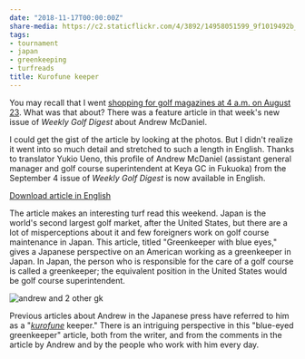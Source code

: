 ```yaml
---
date: "2018-11-17T00:00:00Z"
share-media: https://c2.staticflickr.com/4/3892/14958051599_9f1019492b_b_d.jpg
tags:
- tournament
- japan
- greenkeeping
- turfreads
title: Kurofune keeper
---
```


You may recall that I went [shopping for golf magazines at 4 a.m. on August 23](https://www.asianturfgrass.com/2018-09-14-shopping-magazines-4am-7-11/). What was that about? There was a feature article in that week's new issue of *Weekly Golf Digest* about Andrew McDaniel.

I could get the gist of the article by looking at the photos. But I didn't realize it went into so much detail and stretched to such a length in English. Thanks to translator Yukio Ueno, this profile of Andrew McDaniel (assistant general manager and golf course superintendent at Keya GC in Fukuoka) from the September 4 issue of *Weekly Golf Digest* is now available in English. 

[Download article in English](http://www.files.asianturfgrass.com/andrew_digest_2018.pdf)

The article makes an interesting turf read this weekend. Japan is the world's second largest golf market, after the United States, but there are a lot of misperceptions about it and few foreigners work on golf course maintenance in Japan. This article, titled "Greenkeeper with blue eyes," gives a Japanese perspective on an American working as a greenkeeper in Japan. In Japan, the person who is responsible for the care of a golf course is called a greenkeeper; the equivalent position in the United States would be golf course superintendent.

![andrew and 2 other gk](https://c2.staticflickr.com/4/3892/14958051599_9f1019492b_z_d.jpg)

Previous articles about Andrew in the Japanese press have referred to him as a "[*kurofune*](https://en.wikipedia.org/wiki/Black_Ships) keeper." There is an intriguing perspective in this "blue-eyed greenkeeper" article, both from the writer, and from the comments in the article by Andrew and by the people who work with him every day.

